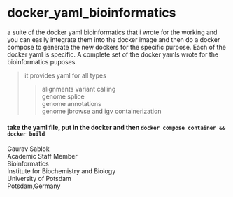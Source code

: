 # docker_yaml_bioinformatics
a suite of the docker yaml bioinformatics that i wrote for the working and you can easily integrate them into the docker image and then do a docker compose to generate the new dockers for the specific purpose. Each of the docker yaml is specific. A complete set of the docker yamls wrote for the bioinformatics puposes. 
> it provides yaml for all types
>> alignments
>> variant calling \
>> genome splice \
>> genome annotations \
>>  genome jbrowse and igv containerization 

#### take the yaml file, put in the docker and then ``` docker compose container && docker build ``` 

Gaurav Sablok \
Academic Staff Member \
Bioinformatics \
Institute for Biochemistry and Biology \
University of Potsdam \
Potsdam,Germany
